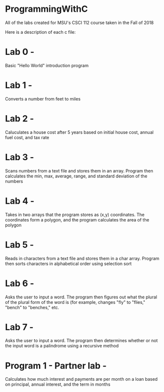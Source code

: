 # ProgrammingWithC
All of the labs created for MSU's CSCI 112 course taken in the Fall of 2018

Here is a description of each c file:

# Lab 0 - 
Basic "Hello World" introduction program

# Lab 1 - 
Converts a number from feet to miles

# Lab 2 -
Caluculates a house cost after 5 years based on initial house cost, annual fuel cost, and tax rate

# Lab 3 - 
Scans numbers from a text file and stores them in an array. Program then calculates the min, max, average, range, and standard deviation of the numbers
 
# Lab 4 -
Takes in two arrays that the program stores as (x,y) coordinates. The coordinates form a polygon, and the program calculates the area of the polygon

# Lab 5 - 
Reads in characters from a text file and stores them in a char array. Program then sorts characters in alphabetical order using selection sort

# Lab 6 - 
Asks the user to input a word. The program then figures out what the plural of the plural form of the word is (for example, changes "fly" to "flies," "bench" to "benches," etc.

# Lab 7 - 
Asks the user to input a word. The program then determines whether or not the input word is a palindrome using a recursive method

# Program 1 - Partner lab -
Calculates how much interest and payments are per month on a loan based on principal, annual interest, and the term in months
